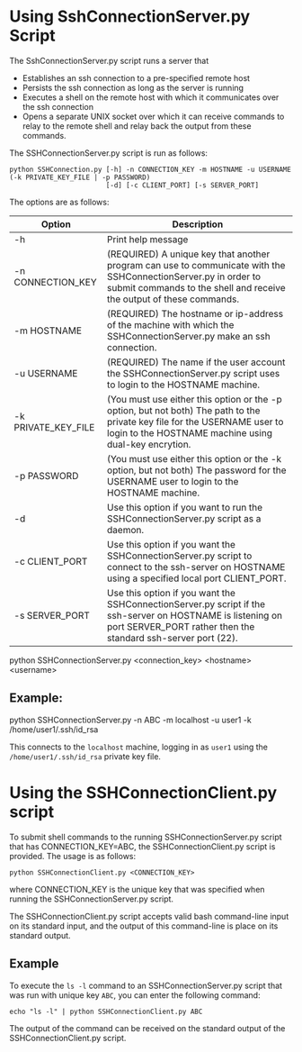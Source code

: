 # Using SshConnectionServer.py Script

The SshConnectionServer.py script runs a server that

* Establishes an ssh connection to a pre-specified remote host
* Persists the ssh connection as long as the server is running
* Executes a shell on the remote host with which it communicates over the ssh connection
* Opens a separate UNIX socket over which it can receive commands to relay to the remote shell and relay back the
  output from these commands.

The SSHConnectionServer.py script is run as follows:
```
python SSHConnection.py [-h] -n CONNECTION_KEY -m HOSTNAME -u USERNAME (-k PRIVATE_KEY_FILE | -p PASSWORD)
                        [-d] [-c CLIENT_PORT] [-s SERVER_PORT]
```

The options are as follows:

| Option              | Description                                                                                                                                                                            |
|---------------------|----------------------------------------------------------------------------------------------------------------------------------------------------------------------------------------|
| -h                  | Print help message                                                                                                                                                                     |
| -n CONNECTION_KEY   | (REQUIRED) A unique key that another program can use to communicate with the SSHConnectionServer.py in order to submit commands to the shell and receive the output of these commands. |
| -m HOSTNAME         | (REQUIRED) The hostname or ip-address of the machine with which the SSHConnectionServer.py make an ssh connection.                                                                     |
| -u USERNAME         | (REQUIRED) The name if the user account the SSHConnectionServer.py script uses to login to the HOSTNAME machine.                                                                       |
| -k PRIVATE_KEY_FILE | (You must use either this option or the -p option, but not both) The path to the private key file for the USERNAME user to login to the HOSTNAME machine using dual-key encrytion.     |
| -p PASSWORD         | (You must use either this option or the -k option, but not both) The password for the USERNAME user to login to the HOSTNAME machine.                                                  |
| -d                  | Use this option if you want to run the SSHConnectionServer.py script as a daemon.                                                                                                      |
| -c CLIENT_PORT      | Use this option if you want the SSHConnectionServer.py script to connect to the ssh-server on HOSTNAME using a specified local port CLIENT_PORT.                                       |
| -s SERVER_PORT      | Use this option if you want the SSHConnectionServer.py script if the ssh-server on HOSTNAME is listening on port SERVER_PORT rather then the standard ssh-server port (22).            |

python SSHConnectionServer.py <connection_key> &lt;hostname> &lt;username> <path-to-rsa-key-file>


## Example:

python SSHConnectionServer.py -n ABC -m localhost -u user1 -k /home/user1/.ssh/id_rsa

This connects to the `localhost` machine, logging in as `user1` using the `/home/user1/.ssh/id_rsa` private key file.


# Using the SSHConnectionClient.py script

To submit shell commands to the running SSHConnectionServer.py script that has CONNECTION_KEY=ABC, the
SSHConnectionClient.py script is provided.  The usage is as follows:

```commandline
python SSHConnectionClient.py <CONNECTION_KEY>
```

where CONNECTION_KEY is the unique key that was specified when running the SSHConnectionServer.py script.

The SSHConnectionClient.py script accepts valid bash command-line input on its standard input, and the output of this
command-line is place on its standard output.

## Example

To execute the `ls -l` command to an SSHConnectionServer.py script that was run with unique key `ABC`,
you can enter the following command:

```
echo "ls -l" | python SSHConnectionClient.py ABC
```

The output of the command can be received on the standard output of the SSHConnectionClient.py script.

